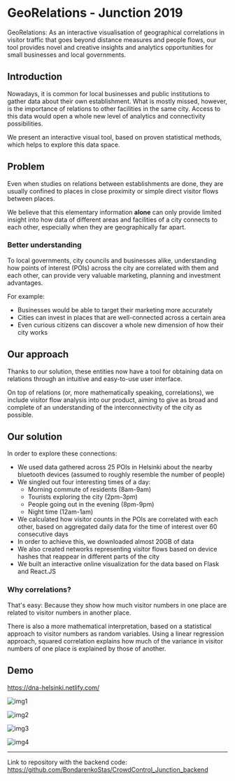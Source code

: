# GeoRelations - Junction 2019

GeoRelations: As an interactive visualisation of geographical correlations in visitor traffic that goes beyond distance measures and people flows, our tool provides novel and creative insights and analytics opportunities for small businesses and local governments.

## Introduction
Nowadays, it is common for local businesses and public institutions to gather data about their own establishment. What is mostly missed, however, is the importance of relations to other facilities in the same city. Access to this data would open a whole new level of analytics and connectivity possibilities.

We present an interactive visual tool, based on proven statistical methods, which helps to explore this data space.

## Problem
Even when studies on relations between establishments are done, they are usually confined to places in close proximity or simple direct visitor flows between places.

We believe that this elementary information **alone** can only provide limited insight into how data of different areas and facilities of a city connects to each other, especially when they are geographically far apart.


### Better understanding
To local governments, city councils and businesses alike, understanding how points of interest (POIs) across the city are correlated with them and each other, can provide very valuable marketing, planning and investment advantages.

For example:
- Businesses would be able to target their marketing more accurately
- Cities can invest in places that are well-connected across a certain area
- Even curious citizens can discover a whole new dimension of how their city works


## Our approach
Thanks to our solution, these entities now have a tool for obtaining data on relations through an intuitive and easy-to-use user interface.

On top of relations (or, more mathematically speaking, correlations), we include visitor flow analysis into our product, aiming to give as broad and complete of an understanding of the interconnectivity of the city as possible.

## Our solution
In order to explore these connections:
- We used data gathered across 25 POIs in Helsinki about the nearby bluetooth devices (assumed to roughly resemble the number of people)
- We singled out four interesting times of a day:
     - Morning commute of residents (8am-9am)
     - Tourists exploring the city (2pm-3pm)
     - People going out in the evening (8pm-9pm)
     - Night time (12am-1am)
- We calculated how visitor counts in the POIs are correlated with each other, based on aggregated daily data for the time of interest over 60 consecutive days
- In order to achieve this, we downloaded almost 20GB of data
- We also created networks representing visitor flows based on device hashes that reappear in different parts of the city
- We built an interactive online visualization for the data based on Flask and React.JS

### Why correlations?
That's easy: Because they show how much visitor numbers in one place are related to visitor numbers in another place.

There is also a more mathematical interpretation, based on a statistical approach to visitor numbers as random variables. Using a linear regression approach, squared correlation explains how much of the variance in visitor numbers of one place is explained by those of another.

## Demo
https://dna-helsinki.netlify.com/

![img1](https://res.cloudinary.com/hackjunction/image/upload/c_fill,q_auto/v1/junctionapp/projects/junction-2019/qdtbkKaIV/eird2esz6b2jbwszwppa)

![img2](https://res.cloudinary.com/hackjunction/image/upload/c_fill,q_auto/v1/junctionapp/projects/junction-2019/qdtbkKaIV/cnactheceqbtazksgetc)

![img3](https://res.cloudinary.com/hackjunction/image/upload/c_fill,q_auto/v1/junctionapp/projects/junction-2019/qdtbkKaIV/fxt1vnbvd916znoeyahk)

![img4](https://res.cloudinary.com/hackjunction/image/upload/c_fill,q_auto/v1/junctionapp/projects/junction-2019/qdtbkKaIV/ce9nqtgc9trgpmeveaya)




------------------
Link to repository with the backend code:
https://github.com/BondarenkoStas/CrowdControl_Junction_backend
